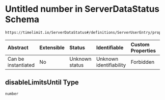 # Untitled number in ServerDataStatus Schema

```txt
https://timelimit.io/ServerDataStatus#/definitions/ServerUserEntry/properties/disableLimitsUntil
```

| Abstract            | Extensible | Status         | Identifiable            | Custom Properties | Additional Properties | Access Restrictions | Defined In                                                                            |
| :------------------ | :--------- | :------------- | :---------------------- | :---------------- | :-------------------- | :------------------ | :------------------------------------------------------------------------------------ |
| Can be instantiated | No         | Unknown status | Unknown identifiability | Forbidden         | Allowed               | none                | [ServerDataStatus.schema.json\*](ServerDataStatus.schema.json "open original schema") |

## disableLimitsUntil Type

`number`
